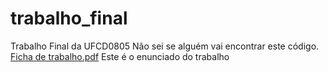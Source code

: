 # trabalho_final
Trabalho Final da UFCD0805
Não sei se alguém vai encontrar este código.
[Ficha de trabalho.pdf](https://github.com/pharmycello/trabalho_final/files/6131517/Ficha.de.trabalho.pdf)
Este é o enunciado do trabalho
